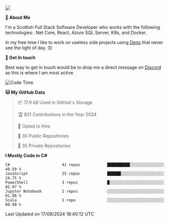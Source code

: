 <img src="https://github.com/jasonhughes94/jasonhughes94/blob/main/header.png?raw=true">

**:tangerine: About Me**

I'm a Scottish Full Stack Software Developer who works with the following technologies: .Net Core, React, Azure SQL Server, K8s, and Docker.

In my free time I like to work on useless side projects using [Deno](https://deno.land/) that never see the light of day. 😊

**:speech_balloon: Get In touch**

Best way to get in touch would be to drop me a direct message on [Discord](https://discordapp.com/users/206498666976903169) as this is where I am most active.

<!--START_SECTION:waka-->
![Code Time](http://img.shields.io/badge/Code%20Time-1%2C121%20hrs%2017%20mins-blue)

**🐱 My GitHub Data** 

> 📦 17.9 kB Used in GitHub's Storage 
 > 
> 🏆 831 Contributions in the Year 2024
 > 
> 💼 Opted to Hire
 > 
> 📜 30 Public Repositories 
 > 
> 🔑 35 Private Repositories 
 > 
**I Mostly Code in C#** 

```text
C#                       41 repos            ██████████░░░░░░░░░░░░░░░   40.59 % 
JavaScript               25 repos            ██████░░░░░░░░░░░░░░░░░░░   24.75 % 
PowerShell               3 repos             █░░░░░░░░░░░░░░░░░░░░░░░░   02.97 % 
Jupyter Notebook         2 repos             ░░░░░░░░░░░░░░░░░░░░░░░░░   01.98 % 
Scala                    1 repo              ░░░░░░░░░░░░░░░░░░░░░░░░░   00.99 % 
```




 Last Updated on 17/08/2024 18:40:12 UTC
<!--END_SECTION:waka-->
